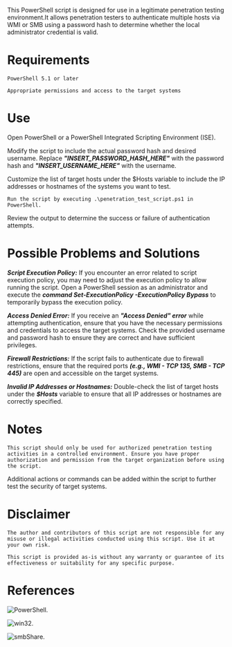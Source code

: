 This PowerShell script is designed for use in a legitimate penetration testing environment.It allows penetration testers to authenticate multiple hosts via WMI or SMB using a password hash to determine whether the local administrator credential is valid.


# Requirements


    PowerShell 5.1 or later

    Appropriate permissions and access to the target systems


# Use

Open PowerShell or a PowerShell Integrated Scripting Environment (ISE).

Modify the script to include the actual password hash and desired username. Replace ***"INSERT_PASSWORD_HASH_HERE"*** with the password hash and ***"INSERT_USERNAME_HERE"*** with the username.

Customize the list of target hosts under the $Hosts variable to include the IP addresses or hostnames of the systems you want to test.

`Run the script by executing .\penetration_test_script.ps1 in PowerShell.`

Review the output to determine the success or failure of authentication attempts.



# Possible Problems and Solutions


***Script Execution Policy:*** If you encounter an error related to script execution policy, you may need to adjust the execution policy to allow running the script.
Open a PowerShell session as an administrator and execute the ***command Set-ExecutionPolicy -ExecutionPolicy Bypass*** to temporarily bypass the execution policy.

***Access Denied Error:*** If you receive an ***"Access Denied" error*** while attempting authentication, ensure that you have the necessary permissions and credentials to access the target systems. Check the provided username and password hash to ensure they are correct and have sufficient privileges.

  ***Firewall Restrictions:*** If the script fails to authenticate due to firewall restrictions, ensure that the required ports ***(e.g., WMI - TCP 135, SMB - TCP 445)*** are open and accessible on the target systems.

***Invalid IP Addresses or Hostnames:*** Double-check the list of target hosts under the ***$Hosts*** variable to ensure that all IP addresses or hostnames are correctly specified.

# Notes

    This script should only be used for authorized penetration testing activities in a controlled environment. Ensure you have proper authorization and permission from the target organization before using the script.

Additional actions or commands can be added within the script to further test the security of target systems.

# Disclaimer


    The author and contributors of this script are not responsible for any misuse or illegal activities conducted using this script. Use it at your own risk.

    This script is provided as-is without any warranty or guarantee of its effectiveness or suitability for any specific purpose.
    

# References

![PowerShell](https://learn.microsoft.com/en-us/powershell/).

![win32](https://learn.microsoft.com/en-us/windows/win32/cimwin32prov/win32-computersystem).

![smbShare](https://learn.microsoft.com/en-us/powershell/module/smbshare/?view=windowsserver2022-ps&viewFallbackFrom=win10-ps).


